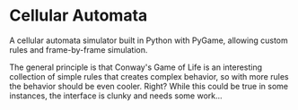 # Cellular Automata

A cellular automata simulator built in Python with PyGame, allowing custom rules and frame-by-frame simulation.

The general principle is that Conway's Game of Life is an interesting collection of simple rules that creates complex behavior, so with more rules the behavior should be even cooler. Right? While this could be true in some instances, the interface is clunky and needs some work...
